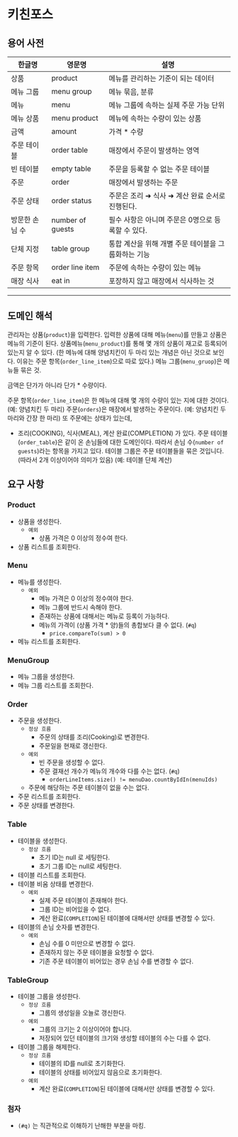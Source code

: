 # 키친포스

## 용어 사전

| 한글명 | 영문명 | 설명 |
| --- | --- | --- |
| 상품 | product | 메뉴를 관리하는 기준이 되는 데이터 |
| 메뉴 그룹 | menu group | 메뉴 묶음, 분류 |
| 메뉴 | menu | 메뉴 그룹에 속하는 실제 주문 가능 단위 |
| 메뉴 상품 | menu product | 메뉴에 속하는 수량이 있는 상품 |
| 금액 | amount | 가격 * 수량 |
| 주문 테이블 | order table | 매장에서 주문이 발생하는 영역 |
| 빈 테이블 | empty table | 주문을 등록할 수 없는 주문 테이블 |
| 주문 | order | 매장에서 발생하는 주문 |
| 주문 상태 | order status | 주문은 조리 ➜ 식사 ➜ 계산 완료 순서로 진행된다. |
| 방문한 손님 수 | number of guests | 필수 사항은 아니며 주문은 0명으로 등록할 수 있다. |
| 단체 지정 | table group | 통합 계산을 위해 개별 주문 테이블을 그룹화하는 기능 |
| 주문 항목 | order line item | 주문에 속하는 수량이 있는 메뉴 |
| 매장 식사 | eat in | 포장하지 않고 매장에서 식사하는 것 |

---

## 도메인 해석

관리자는 상품(`product`)을 입력한다.
입력한 상품에 대해 메뉴(`menu`)를 만들고
상품은 메뉴의 기준이 된다.
상품메뉴(`menu_product`)를 통해 몇 개의 상품이 재고로 등록되어있는지 알 수 있다.
(한 메뉴에 대해 양념치킨이 두 마리 있는 개념은 아닌 것으로 보인다. 이유는 주문 항목(`order_line_item`)으로 따로 있다.)
메뉴 그룹(`menu_gruop`)은 메뉴들 묶은 것.

금액은 단가가 아니라 단가 * 수량이다.

주문 항목(`order_line_item`)은 한 메뉴에 대해 몇 개의 수량이 있는 지에 대한 것이다. (예: 양념치킨 두 마리)
주문(`orders`)은 매장에서 발생하는 주문이다.
(예: 양념치킨 두 마리와 간장 한 마리)
또 주문에는 상태가 있는데,
- 조리(COOKING), 식사(MEAL), 계산 완료(COMPLETION) 가 있다.
주문 테이블(`order_table`)은 같이 온 손님들에 대한 도메인이다. 따라서 손님 수(`number of guests`)라는 항목을 가지고 있다.
테이블 그룹은 주문 테이블들을 묶은 것입니다. (따라서 2개 이상이어야 의미가 있음)
(예: 테이블 단체 계산)



## 요구 사항


### Product
- 상품을 생성한다.
  - `예외`
    - 상품 가격은 0 이상의 정수여 한다.
- 상품 리스트를 조회한다.


### Menu
- 메뉴를 생성한다.
  - `예외`
    - 메뉴 가격은 0 이상의 정수여야 한다.
    - 메뉴 그룹에 반드시 속해야 한다.
    - 존재하는 상품에 대해서는 메뉴로 등록이 가능하다.
    - 메뉴의 가격이 (상품 가격 * 양)들의 총합보다 클 수 없다. (`#q`)
      - `price.compareTo(sum) > 0`
- 메뉴 리스트를 조회한다.


### MenuGroup
- 메뉴 그룹을 생성한다.
- 메뉴 그룹 리스트를 조회한다.


### Order
- 주문을 생성한다.
  - `정상 흐름`
    - 주문의 상태를 조리(Cooking)로 변경한다.
    - 주문일을 현재로 갱신한다.
  - `예외`
    - 빈 주문을 생성할 수 없다.
    - 주문 결재선 개수가 메뉴의 개수와 다를 수는 없다. (`#q`)
      - `orderLineItems.size() != menuDao.countByIdIn(menuIds)`
  - 주문에 해당하는 주문 테이블이 없을 수는 없다. 
- 주문 리스트를 조회한다.
- 주문 상태를 변경한다.


### Table
- 테이블을 생성한다.
  - `정상 흐름`
    - 초기 ID는 null 로 세팅한다.
    - 초기 그룹 ID는 null로 세팅한다.
- 테이블 리스트를 조회한다.
- 테이블 비움 상태를 변경한다.
  - `예외`
    - 실제 주문 테이블이 존재해야 한다.
    - 그룹 ID는 비어있을 수 없다.
    - 계산 완료(`COMPLETION`)된 테이블에 대해서만 상태를 변경할 수 있다.
- 테이블의 손님 숫자를 변경한다.
  - `예외`
    - 손님 수를 0 미만으로 변경할 수 없다.
    - 존재하지 않는 주문 테이블을 요청할 수 없다.
    - 기존 주문 테이블이 비어있는 경우 손님 수를 변경할 수 없다.


### TableGroup
- 테이블 그룹을 생성한다.
  - `정상 흐름`
    - 그룹의 생성일을 오늘로 갱신한다.
  - `예외`
    - 그룹의 크기는 2 이상이어야 합니다.
    - 저장되어 있던 테이블의 크기와 생성할 테이블의 수는 다를 수 없다.
- 테이블 그룹을 해제한다.
  - `정상 흐름`
    - 테이블의 ID를 null로 초기화한다.
    - 테이블의 상태를 비어있지 않음으로 초기화한다.
  - `예외`
    - 계산 완료(`COMPLETION`)된 테이블에 대해서만 상태를 변경할 수 있다.


### 첨자
- `(#q)` 는 직관적으로 이해하기 난해한 부분을 마킹.
